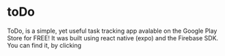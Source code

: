 # toDo
ToDo, is a simple, yet useful task tracking app avalable on the Google Play Store for FREE! It was built using react native (expo) and the Firebase SDK. You can find it, by clicking 
